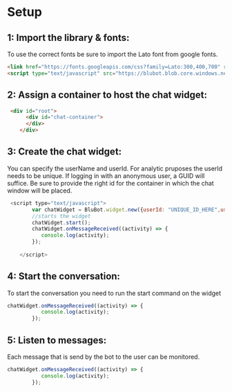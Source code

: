# Setup
## 1: Import the library & fonts:
To use the correct fonts be sure to import the Lato font from google fonts.
```html
<link href="https://fonts.googleapis.com/css?family=Lato:300,400,700" rel="stylesheet">
<script type="text/javascript" src="https://blubot.blob.core.windows.net/jsc/blu-onboarding-bundle.js"></script></head>
```
## 2: Assign a container to host the chat widget:
```html
 <div id="root">
      <div id="chat-container">
      </div>
    </div>
```

## 3: Create the chat widget:
You can specify the userName and userId. For analytic pruposes the userId needs to be unique. If logging in with an anonymous user, a GUID will suffice.
Be sure to provide the right id for the container in which the chat window will be placed.
```javascript
 <script type="text/javascript">
        var chatWidget = BluBot.widget.new({userId: "UNIQUE_ID_HERE",userName:"question_asker"},"chat-container"); //root is the container id where the widget should be placed
        //starts the widget
        chatWidget.start();
        chatWidget.onMessageReceived((activity) => {
           console.log(activity);
        });
     
    </script>
```

## 4: Start the conversation:
To start the conversation you need to run the start command on the widget
```javascript
chatWidget.onMessageReceived((activity) => {
           console.log(activity);
        });
```

## 5: Listen to messages:
Each message that is send by the bot to the user can be monitored.
```javascript
chatWidget.onMessageReceived((activity) => {
           console.log(activity);
        });
```

